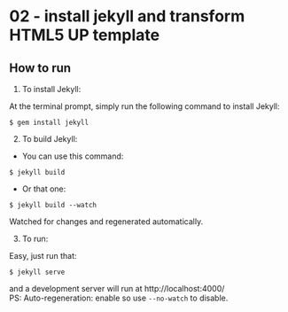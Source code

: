 # 02 - install jekyll and transform HTML5 UP template

## How to run

1. To install Jekyll:  

  At the terminal prompt, simply run the following command to install Jekyll:

  ```
  $ gem install jekyll
  ```

2. To build Jekyll:  

  * You can use this command:

  ```
  $ jekyll build
  ```

  * Or that one:

  ```
  $ jekyll build --watch
  ```

  Watched for changes and regenerated automatically.

3. To run:  

  Easy, just run that:

  ```
  $ jekyll serve
  ```

  and a development server will run at http://localhost:4000/  
  PS: Auto-regeneration: enable so use `--no-watch` to disable.
